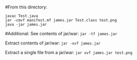 #From this directory:
```
javac Test.java
jar -cmvf manifest.mf james.jar Test.class test.png
java -jar james.jar
```

#Additional:
See contents of jar/war:
`jar -tf james.jar`

Extract contents of jar/war:
`jar -xvf james.jar`

Extract a single file from a jar/war:
`jar xvf james.jar test.png`